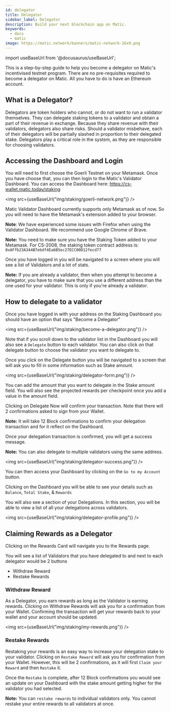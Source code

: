 ```yaml
---
id: delegator
title: Delegator
sidebar_label: Delegator
description: Build your next blockchain app on Matic.
keywords:
  - docs
  - matic
image: https://matic.network/banners/matic-network-16x9.png 
---
```

import useBaseUrl from '@docusaurus/useBaseUrl';


This is a step-by-step guide to help you become a delegator on Matic's incentivised testnet program. There are no pre-requisites required to become a delegator on Matic. All you have to do is have an Ethereum account.

## What is a Delegator?

Delegators are token holders who cannot, or do not want to run a validator themselves. They can delegate staking tokens to a validator and obtain a part of their revenue in exchange. Because they share revenue with their validators, delegators also share risks. Should a validator misbehave, each of their delegators will be partially slashed in proportion to their delegated stake. Delegators play a critical role in the system, as they are responsible for choosing validators.

## Accessing the Dashboard and Login

You will need to first choose the Goerli Testnet on your Metamask. Once you have choose that, you can then login to the Matic's Validator Dashboard. You can access the Dashboard here: https://cs-wallet.matic.today/staking

<img src={useBaseUrl("img/staking/goerli-network.png")} />

Matic Validator Dashboard currently supports only Metamask as of now. So you will need to have the Metamask's extension added to your browser.

**Note**: We have experienced some issues with Firefox when using the Validator Dashboard. We recommend use Google Chrome of Brave.

**Note:** You need to make sure you have the Staking Token added to your Metamask. For CS-2008, the staking token contract address is: `0xAFfb23A344B7ebdf4Ea6B5ec27ECC00D12fecd77`

Once you have logged in you will be navigated to a screen where you will see a list of Validators and a lot of stats.

**Note:** If you are already a validator, then when you attempt to become a delegator, you have to make sure that you use a different address than the one used for your validator. This is only if you're already a validator.

## How to delegate to a validator

Once you have logged in with your address on the Staking Dashboard you should have an option that says "Become a Delegator"

<img src={useBaseUrl("img/staking/become-a-delegator.png")} />

Note that if you scroll down to the validator list in the Dashboard you will also see a `Delegate` button to each validator. You can also click on that delegate button to choose the validator you want to delegate to.

Once you click on the Delegate button you will be navigated to a screen that will ask you to fill in some information such as Stake amount.

<img src={useBaseUrl("img/staking/delegator-form.png")} />

You can add the amount that you want to delegate in the Stake amount field. You will also see the projected rewards per checkpoint once you add a value in the amount field. 

Clicking on Delegate Now will confirm your transaction. Note that there will 2 confirmations asked to sign from your Wallet.

**Note:** It will take 12 Block confirmations to confirm your delegation transaction and for it reflect on the Dashboard.

Once your delegation transaction is confirmed, you will get a success message.

**Note:** You can also delegate to multiple validators using the same address.

<img src={useBaseUrl("img/staking/delegator-success.png")} />

You can then access your Dashboard by clicking on the `Go to my Account` button.

Clicking on the Dashboard you will be able to see your details such as `Balance`, `Total Stake`, & `Rewards`

You will also see a section of your Delegations. In this section, you will be able to view a list of all your delegations across validators. 

<img src={useBaseUrl("img/staking/delegator-profile.png")} />

## Claiming Rewards as a Delegator

Clicking on the Rewards Card will navigate you to the Rewards page. 

You will see a list of Validators that you have delegated to and next to each delegator would be 2 buttons

* Withdraw Reward
* Restake Rewards

### Withdraw Reward

As a Delegator, you earn rewards as long as the Validator is earning rewards. Clicking on Withdraw Rewards will ask you for a confirmation from your Wallet. Confirming the transaction will get your rewards back to your wallet and your account should be updated.

<img src={useBaseUrl("img/staking/my-rewards.png")} />

### Restake Rewards

Restaking your rewards is an easy way to increase your delegation stake to your validator. Clicking on `Restake Reward` will ask you for confirmation from your Wallet. However, this will be 2 confirmations, as it will first `Claim your Reward` and then `Restake` it.

Once the `Restake` is complete, after 12 Block confirmations you would see an update on your Dashboard with the stake amount getting higher for the validator you had selected.

**Note:** You can `restake rewards` to individual validators only. You cannot restake your entire rewards to all validators at once.

